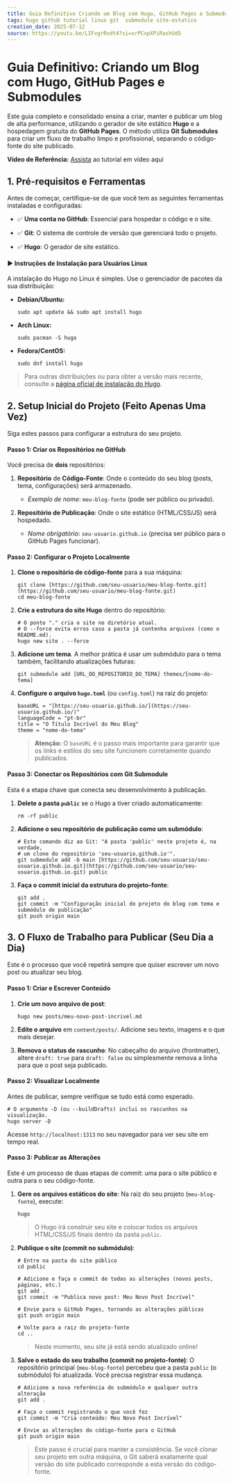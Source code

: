 ```yaml
---
title: Guia Definitivo Criando um Blog com Hugo, GitHub Pages e Submodules
tags: hugo github tutorial linux git  submodule site-estatico 
creation_date: 2025-07-12 
source: https://youtu.be/LIFvgrRxdt4?si=xrPCxpXPiRashUd5
---
```


# Guia Definitivo: Criando um Blog com Hugo, GitHub Pages e Submodules

Este guia completo e consolidado ensina a criar, manter e publicar um blog de alta performance, utilizando o gerador de site estático **Hugo** e a hospedagem gratuita do **GitHub Pages**. O método utiliza **Git Submodules** para criar um fluxo de trabalho limpo e profissional, separando o código-fonte do site publicado.

**Vídeo de Referência:** [Assista](https://youtu.be/LIFvgrRxdt4?si=xrPCxpXPiRashUd5 "null") ao tutorial em vídeo aqui

## 1. Pré-requisitos e Ferramentas

Antes de começar, certifique-se de que você tem as seguintes ferramentas instaladas e configuradas:

- ✅ **Uma conta no GitHub**: Essencial para hospedar o código e o site.
    
- ✅ **Git**: O sistema de controle de versão que gerenciará todo o projeto.
    
- ✅ **Hugo**: O gerador de site estático.
    

#### ▶️ Instruções de Instalação para Usuários Linux

A instalação do Hugo no Linux é simples. Use o gerenciador de pacotes da sua distribuição:

- **Debian/Ubuntu:**
    
    ```
    sudo apt update && sudo apt install hugo
    ```
    
- **Arch Linux:**
    
    ```
    sudo pacman -S hugo
    ```
    
- **Fedora/CentOS:**
    
    ```
    sudo dnf install hugo
    ```
    

> Para outras distribuições ou para obter a versão mais recente, consulte a [página oficial de instalação do Hugo](https://gohugo.io/installation/linux/ "null").

## 2. Setup Inicial do Projeto (Feito Apenas Uma Vez)

Siga estes passos para configurar a estrutura do seu projeto.

#### Passo 1: Criar os Repositórios no GitHub

Você precisa de **dois** repositórios:

1. **Repositório** de **Código-Fonte**: Onde o conteúdo do seu blog (posts, tema, configurações) será armazenado.
    
    - _Exemplo de nome_: `meu-blog-fonte` (pode ser público ou privado).
        
2. **Repositório de Publicação**: Onde o site estático (HTML/CSS/JS) será hospedado.
    
    - _Nome obrigatório_: `seu-usuario.github.io` (precisa ser público para o GitHub Pages funcionar).
        

#### Passo 2: Configurar o Projeto Localmente

1. **Clone o repositório de código-fonte** para a sua máquina:
    
    ```
    git clone [https://github.com/seu-usuario/meu-blog-fonte.git](https://github.com/seu-usuario/meu-blog-fonte.git)
    cd meu-blog-fonte
    ```
    
2. **Crie a estrutura do site Hugo** dentro do repositório:
    
    ```
    # O ponto "." cria o site no diretório atual.
    # O --force evita erros caso a pasta já contenha arquivos (como o README.md).
    hugo new site . --force
    ```
    
3. **Adicione um tema**. A melhor prática é usar um submódulo para o tema também, facilitando atualizações futuras:
    
    ```
    git submodule add [URL_DO_REPOSITORIO_DO_TEMA] themes/[nome-do-tema]
    ```
    
4. **Configure o arquivo `hugo.toml`** (ou `config.toml`) na raiz do projeto:
    
    ```
    baseURL = "[https://seu-usuario.github.io/](https://seu-usuario.github.io/)"
    languageCode = "pt-br"
    title = "O Título Incrível do Meu Blog"
    theme = "nome-do-tema"
    ```
    
    > **Atenção:** O `baseURL` é o passo mais importante para garantir que os links e estilos do seu site funcionem corretamente quando publicados.
    

#### Passo 3: Conectar os Repositórios com Git Submodule

Esta é a etapa chave que conecta seu desenvolvimento à publicação.

1. **Delete a pasta `public`** se o Hugo a tiver criado automaticamente:
    
    ```
    rm -rf public
    ```
    
2. **Adicione o seu repositório de publicação como um submódulo**:
    
    ```
    # Este comando diz ao Git: "A pasta 'public' neste projeto é, na verdade,
    # um clone do repositório 'seu-usuario.github.io'".
    git submodule add -b main [https://github.com/seu-usuario/seu-usuario.github.io.git](https://github.com/seu-usuario/seu-usuario.github.io.git) public
    ```
    
3. **Faça o commit inicial da estrutura do projeto-fonte**:
    
    ```
    git add .
    git commit -m "Configuração inicial do projeto do blog com tema e submódulo de publicação"
    git push origin main
    ```
    

## 3. O Fluxo de Trabalho para Publicar (Seu Dia a Dia)

Este é o processo que você repetirá sempre que quiser escrever um novo post ou atualizar seu blog.

#### Passo 1: Criar e Escrever Conteúdo

1. **Crie um novo arquivo de post**:
    
    ```
    hugo new posts/meu-novo-post-incrivel.md
    ```
    
2. **Edite o arquivo** em `content/posts/`. Adicione seu texto, imagens e o que mais desejar.
    
3. **Remova o status de rascunho**: No cabeçalho do arquivo (frontmatter), altere `draft: true` para `draft: false` ou simplesmente remova a linha para que o post seja publicado.
    

#### Passo 2: Visualizar Localmente

Antes de publicar, sempre verifique se tudo está como esperado.

```
# O argumento -D (ou --buildDrafts) inclui os rascunhos na visualização.
hugo server -D
```

Acesse `http://localhost:1313` no seu navegador para ver seu site em tempo real.

#### Passo 3: Publicar as Alterações

Este é um processo de duas etapas de commit: uma para o site público e outra para o seu código-fonte.

1. **Gere os arquivos estáticos do site**: Na raiz do seu projeto (`meu-blog-fonte`), execute:
    
    ```
    hugo
    ```
    
    > O Hugo irá construir seu site e colocar todos os arquivos HTML/CSS/JS finais dentro da pasta `public`.
    
2. **Publique o site (commit no submódulo)**:
    
    ```
    # Entre na pasta do site público
    cd public
    
    # Adicione e faça o commit de todas as alterações (novos posts, páginas, etc.)
    git add .
    git commit -m "Publica novo post: Meu Novo Post Incrível"
    
    # Envie para o GitHub Pages, tornando as alterações públicas
    git push origin main
    
    # Volte para a raiz do projeto-fonte
    cd ..
    ```
    
    > Neste momento, seu site já está sendo atualizado online!
    
3. **Salve o estado do seu trabalho (commit no projeto-fonte)**: O repositório principal (`meu-blog-fonte`) percebeu que a pasta `public` (o submódulo) foi atualizada. Você precisa registrar essa mudança.
    
    ```
    # Adicione a nova referência do submódulo e qualquer outra alteração
    git add .
    
    # Faça o commit registrando o que você fez
    git commit -m "Cria conteúdo: Meu Novo Post Incrível"
    
    # Envie as alterações do código-fonte para o GitHub
    git push origin main
    ```
    
    > Este passo é crucial para manter a consistência. Se você clonar seu projeto em outra máquina, o Git saberá exatamente qual versão do site publicado corresponde a esta versão do código-fonte.
    

